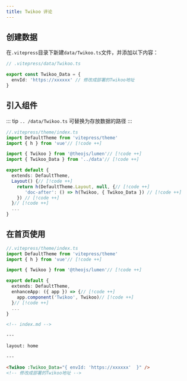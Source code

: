 ```yaml
---
title: Twikoo 评论
---
```


<Links :items="[{ name: '如何部署请查看 Twikoo 文档', link: 'https://twikoo.js.org/quick-start.html' }]" />

## 创建数据

在`.vitepress`目录下新建`data/Twikoo.ts`文件，并添加以下内容：

```ts
// .vitepress/data/Twikoo.ts

export const Twikoo_Data = {
  envId: 'https://xxxxxx' // 修改成部署的Twikoo地址
}
```

## 引入组件

::: tip
`.. /data/Twikoo.ts` 可替换为存放数据的路径
:::

```ts
//.vitepress/theme/index.ts
import DefaultTheme from 'vitepress/theme'
import { h } from 'vue'// [!code ++]

import { Twikoo } from '@theojs/lumen'// [!code ++]
import { Twikoo_Data } from '../data'// [!code ++]

export default {
  extends: DefaultTheme,
  Layout() {// [!code ++]
    return h(DefaultTheme.Layout, null, {// [!code ++]
       'doc-after': () => h(Twikoo, { Twikoo_Data }) // [!code ++]
    }) // [!code ++]
  }// [!code ++]
  ...
}
```

## 在首页使用

```ts
//.vitepress/theme/index.ts
import DefaultTheme from 'vitepress/theme'
import { h } from 'vue'// [!code ++]

import { Twikoo } from '@theojs/lumen'// [!code ++]

export default {
  extends: DefaultTheme,
  enhanceApp: ({ app }) => {// [!code ++]
    app.component('Twikoo', Twikoo)// [!code ++]
  }// [!code ++]
  ...
}
```

```md
<!-- index.md -->

---

layout: home

---

<Twikoo :Twikoo_Data="{ envId: 'https://xxxxxx'  }" /> 
<!-- 修改成部署的Twikoo地址 -->
```

